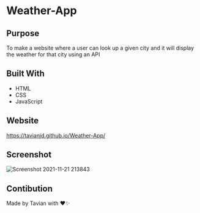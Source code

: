 # Weather-App

## Purpose
To make a website where a user can look up a given city and it will display the weather for that city using an API

## Built With
* HTML
* CSS
* JavaScript

## Website 
https://tavianjd.github.io/Weather-App/
## Screenshot
![Screenshot 2021-11-21 213843](https://user-images.githubusercontent.com/89175620/142797433-e6e769c3-e8a9-4b6f-8bc5-af4fd925d149.png)

## Contibution
Made by Tavian with ❤✨

